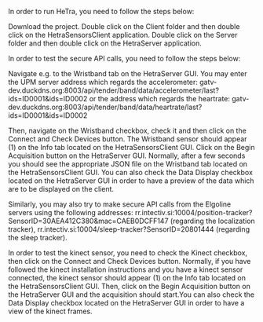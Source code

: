In order to run HeTra, you need to follow the steps below:

Download the project.
Double click on the Client folder and then double click on the HetraSensorsClient application.
Double click on the Server folder and then double click on the HetraServer application.


In order to test the secure API calls, you need to follow the steps below:

Navigate e.g. to the Wristband tab on the HetraServer GUI. You may enter the UPM server address which regards the accelerometer:
gatv-dev.duckdns.org:8003/api/tender/band/data/accelerometer/last?ids=ID0001&amp;ids=ID0002 or the address which regards the heartrate:
gatv-dev.duckdns.org:8003/api/tender/band/data/heartrate/last?ids=ID0001&ids=ID0002

Then, navigate on the Wristband checkbox, check it and then click on the Connect and Check Devices button. The Wristband sensor should appear (1) on the Info tab located on the HetraSensorsClient GUI. Click on the Begin Acquisition button on the HetraServer GUI. Normally, after a few seconds you should see the appropriate JSON file on the Wristband tab located on the HetraSensorsClient GUI. You can also check the Data Display checkbox located on the HetraServer GUI in order to have a preview of the data which are to be displayed on the client.

Similarly, you may also try to make secure API calls from the Elgoline servers using the following addresses:
rr.intectiv.si:10004/position-tracker?SensorID=30AEA412C380&amp;mac=CAEB0DCFF147 (regarding the localization tracker),
rr.intectiv.si:10004/sleep-tracker?SensorID=20801444 (regarding the sleep tracker).


In order to test the kinect sensor, you need to check the Kinect checkbox, then click on the Connect and Check Devices button. Normally, if you have followed the kinect installation instructions and you have a kinect sensor connected, the kinect sensor should appear (1) on the Info tab located on the HetraSensorsClient GUI.
Then, click on the Begin Acquisition button on the HetraServer GUI and the acquisition should start.You can also check the Data Display checkbox located on the HetraServer GUI in order to have a view of the kinect frames.